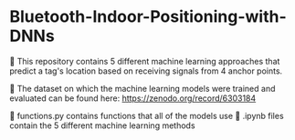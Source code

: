 # Bluetooth-Indoor-Positioning-with-DNNs
🔭 This repository contains 5 different machine learning approaches that predict a tag's location based on receiving signals from 4 anchor points.

🔗 The dataset on which the machine learning models were trained and evaluated can be found here:
https://zenodo.org/record/6303184

🔬 functions.py contains functions that all of the models use
🔬 .ipynb files contain the 5 different machine learning methods
